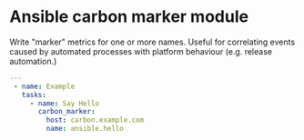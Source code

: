 # Ansible carbon marker module

Write "marker" metrics for one or more names. Useful for correlating events
caused by automated processes with platform behaviour (e.g. release
automation.)

```yaml
---
 - name: Example
   tasks:
     - name: Say Hello
	   carbon_marker:
	     host: carbon.example.com
		 name: ansible.hello
```
